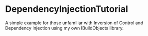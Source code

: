 DependencyInjectionTutorial
===========================

A simple example for those unfamiliar with Inversion of Control and Dependency Injection using my own IBuildObjects library.
